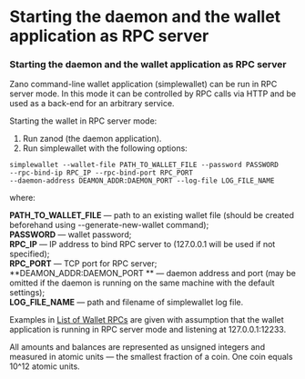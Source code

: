 # Starting the daemon and the wallet application as RPC server

### Starting the daemon and the wallet application as RPC server

Zano command-line wallet application (simplewallet) can be run in RPC server mode. In this mode it can be controlled by RPC calls via HTTP and be used as a back-end for an arbitrary service.

Starting the wallet in RPC server mode:

1. Run zanod (the daemon application).
2. Run simplewallet with the following options:

```shell
simplewallet --wallet-file PATH_TO_WALLET_FILE --password PASSWORD
--rpc-bind-ip RPC_IP --rpc-bind-port RPC_PORT
--daemon-address DEAMON_ADDR:DAEMON_PORT --log-file LOG_FILE_NAME
```

where:

**PATH_TO_WALLET_FILE** — path to an existing wallet file (should be created beforehand using --generate-new-wallet command);<br /> **PASSWORD** — wallet password;<br /> **RPC_IP** — IP address to bind RPC server to (127.0.0.1 will be used if not specified);<br /> **RPC_PORT** — TCP port for RPC server;<br /> **DEAMON_ADDR\:DAEMON_PORT ** — daemon address and port (may be omitted if the daemon is running on the same machine with the default settings);<br /> **LOG_FILE_NAME** — path and filename of simplewallet log file.<br />

Examples in [List of Wallet RPCs](https://docs.zano.org/docs/api-reference-1) are given with assumption that the wallet application is running in RPC server mode and listening at 127.0.0.1:12233.

All amounts and balances are represented as unsigned integers and measured in atomic units — the smallest fraction of a coin. One coin equals 10^12 atomic units.
